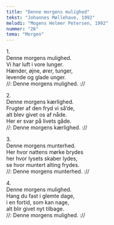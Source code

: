 ```yaml
---
title: "Denne morgens mulighed"
tekst: "Johannes Møllehave, 1992"
melodi: "Mogens Helmer Petersen, 1992"
nummer: "26"
tema: "Morgen"
---
```

1\.\
Denne morgens mulighed.<br>
Vi har luft i vore lunger.<br>
Hænder, øjne, ører, tunger,<br>
levende og glade unger.<br>
//: Denne morgens mulighed. ://<br>

2\.\
Denne morgens kærlighed.<br>
Frugter af den fryd vi så’de,<br>
alt blev givet os af nåde.<br>
Her er svar på livets gåde.<br>
//: Denne morgens kærlighed. ://<br>

3\.\
Denne morgens munterhed.<br>
Her hvor nattens mørke brydes<br>
her hvor lysets skaber lydes,<br>
se hvor muntert alting frydes.<br>
//: Denne morgens munterhed. ://<br>

4\.\
Denne morgens mulighed.<br>
Hang du fast i glemte dage,<br>
i en fortid, som kan nage,<br>
alt blir givet nyt tilbage.<br>
//: Denne morgens mulighed. ://<br>
